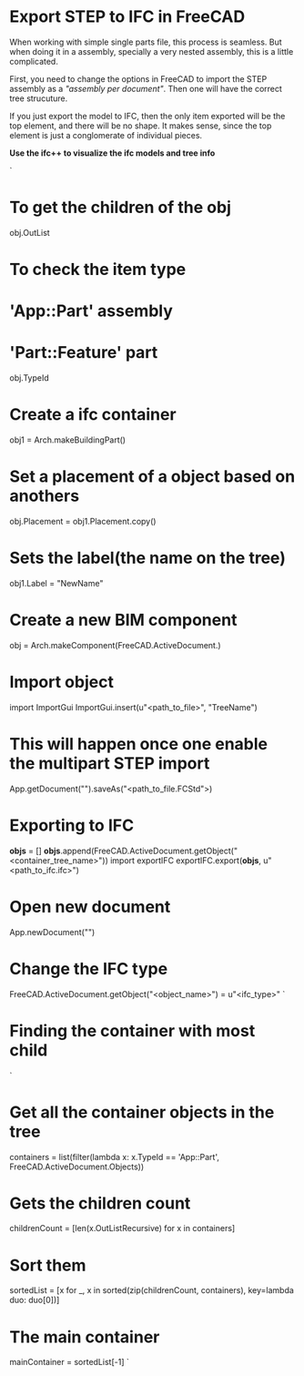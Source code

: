 # Export STEP to IFC in FreeCAD

When working with simple single parts file, this process is seamless.
But when doing it in a assembly, specially a very nested assembly, this
is a little complicated.

First, you need to change the options in FreeCAD to import the STEP assembly
as a *"assembly per document"*. Then one will have the correct tree strucuture.

If you just export the model to IFC, then the only item exported will be the
top element, and there will be no shape. 
It makes sense, since the top element is just a conglomerate of individual
pieces.

**Use the ifc++ to visualize the ifc models and tree info**

`
# To get the children of the obj
obj.OutList
# To check the item type
# 'App::Part' assembly
# 'Part::Feature' part
obj.TypeId
# Create a ifc container
obj1 = Arch.makeBuildingPart()
# Set a placement of a object based on anothers
obj.Placement = obj1.Placement.copy()
# Sets the label(the name on the tree)
obj1.Label = "NewName"
# Create a new BIM component
obj = Arch.makeComponent(FreeCAD.ActiveDocument.<Name of the document>)
# Import object
import ImportGui
ImportGui.insert(u"<path_to_file>", "TreeName")
# This will happen once one enable the multipart STEP import
App.getDocument("<TreeName>").saveAs("<path_to_file.FCStd">)
# Exporting to IFC
__objs__ = []
__objs__.append(FreeCAD.ActiveDocument.getObject("<container_tree_name>"))
import exportIFC
exportIFC.export(__objs__, u"<path_to_ifc.ifc>")
# Open new document
App.newDocument("<name>")
# Change the IFC type
FreeCAD.ActiveDocument.getObject("<object_name>") = u"<ifc_type>"
`

# Finding the container with most child

`
# Get all the container objects in the tree
containers = list(filter(lambda x: x.TypeId == 'App::Part', FreeCAD.ActiveDocument.Objects))
# Gets the children count
childrenCount = [len(x.OutListRecursive) for x in containers]
# Sort them
sortedList = [x for _, x in sorted(zip(childrenCount, containers), key=lambda duo: duo[0])]
# The main container
mainContainer = sortedList[-1]
`